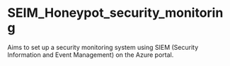 # SEIM_Honeypot_security_monitoring
 Aims to set up a security monitoring system using SIEM (Security Information and Event Management) on the Azure portal. 
